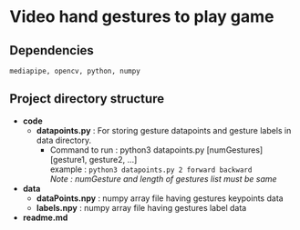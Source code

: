 # Video hand gestures to play game

## Dependencies
`mediapipe, opencv, python, numpy`
## Project directory structure
* **code**
    * **datapoints.py** : For storing gesture datapoints and gesture labels in data directory.
        * Command to run : python3 datapoints.py [numGestures] [gesture1, gesture2, ...]\
        example : `python3 datapoints.py 2 forward backward`\
        *Note : numGesture and length of gestures list must be same*
* **data**
    * **dataPoints.npy** : numpy array file having gestures keypoints data
    * **labels.npy** : numpy array file having gestures label data 
* **readme.md**
    
